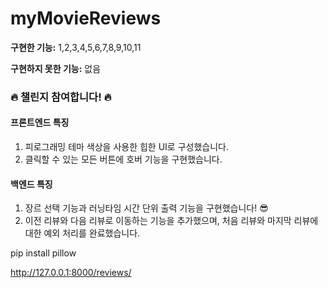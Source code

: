 # myMovieReviews

**구현한 기능:**
1,2,3,4,5,6,7,8,9,10,11

**구현하지 못한 기능:**
없음

### 🔥 챌린지 참여합니다! 🔥

#### 프론트엔드 특징
1. 피로그래밍 테마 색상을 사용한 힙한 UI로 구성했습니다.
2. 클릭할 수 있는 모든 버튼에 호버 기능을 구현했습니다.

#### 백엔드 특징
1. 장르 선택 기능과 러닝타임 시간 단위 출력 기능을 구현했습니다! 😎
2. 이전 리뷰와 다음 리뷰로 이동하는 기능을 추가했으며, 처음 리뷰와 마지막 리뷰에 대한 예외 처리를 완료했습니다.

pip install pillow

http://127.0.0.1:8000/reviews/